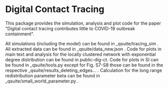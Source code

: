 # Digital Contact Tracing

This package provides the simulation, analysis and plot code for the paper "Digital
contact tracing contributes little to COVID-19 outbreak containment".

All simulations (including the model) can be found in _qsuite/tracing_sim .
All extracted data can be found in _qsuite/data_new.json .
Code for plots in main text and analysis for the locally clustered network with
exponential degree distribution can be found in public-dig-ct.
Code for plots in SI can be found in _qsuite/tools.py except for Fig. S7-S8 those can
be found in the respective _qsuite/results_deleting_edges... .
Calculation for the long range redistribution parameter beta can be found in
_qsuite/small_world_parameter.py .
